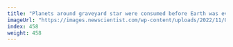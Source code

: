 ```yaml
---
title: "Planets around graveyard star were consumed before Earth was even born"
imageUrl: "https://images.newscientist.com/wp-content/uploads/2022/11/04163523/SEI_132213866.jpg?width=600"
index: 458
weight: 458
---
```

